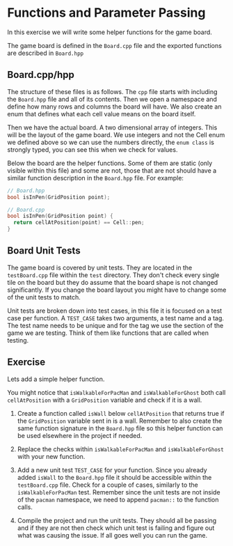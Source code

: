 # Functions and Parameter Passing

In this exercise we will write some helper functions for the game board.

The game board is defined in the `Board.cpp` file and the exported functions are described in `Board.hpp`

## Board.cpp/hpp

The structure of these files is as follows. The `cpp` file starts with including the `Board.hpp` file and all of its contents. Then we open a namespace and define how many rows and columns the board will have. We also create an enum that defines what each cell value means on the board itself.

Then we have the actual board. A two dimensional array of integers. This will be the layout of the game board. We use integers and not the Cell enum we defined above so we can use the numbers directly, the `enum class` is strongly typed, you can see this when we check for values.

Below the board are the helper functions. Some of them are static (only visible within this file) and some are not, those that are not should have a similar function description in the `Board.hpp` file. For example:

```cpp
// Board.hpp
bool isInPen(GridPosition point);

// Board.cpp
bool isInPen(GridPosition point) {
  return cellAtPosition(point) == Cell::pen;
}
```

## Board Unit Tests

The game board is covered by unit tests. They are located in the `testBoard.cpp` file within the `test` directory. They don't check every single tile on the board but they do assume that the board shape is not changed significantly. If you change the board layout you might have to change some of the unit tests to match.

Unit tests are broken down into test cases, in this file it is focused on a test case per function. A `TEST_CASE` takes two arguments, a test name and a tag. The test name needs to be unique and for the tag we use the section of the game we are testing. Think of them like functions that are called when testing.

## Exercise

Lets add a simple helper function.

You might notice that `isWalkableForPacMan` and `isWalkableForGhost` both call `cellAtPosition` with a `GridPosition` variable and check if it is a wall.

1. Create a function called `isWall` below `cellAtPosition` that returns true if the `GridPosition` variable sent in is a wall. Remember to also create the same function signature in the `Board.hpp` file so this helper function can be used elsewhere in the project if needed.

2. Replace the checks within `isWalkableForPacMan` and `isWalkableForGhost` with your new function.

3. Add a new unit test `TEST_CASE` for your function. Since you already added `isWall` to the `Board.hpp` file it should be accessible within the `testBoard.cpp` file. Check for a couple of cases, similarly to the `isWalkableForPacMan` test. Remember since the unit tests are not inside of the `pacman` namespace, we need to append `pacman::` to the function calls.

4. Compile the project and run the unit tests. They should all be passing and if they are not then check which unit test is failing and figure out what was causing the issue. If all goes well you can run the game.